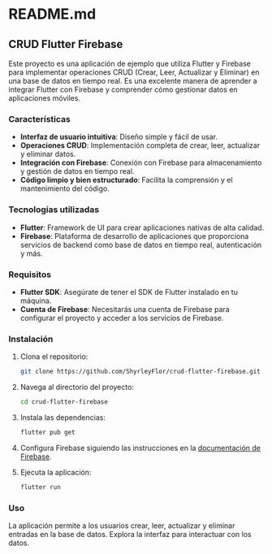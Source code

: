 # README.md

## CRUD Flutter Firebase

Este proyecto es una aplicación de ejemplo que utiliza Flutter y Firebase para implementar operaciones CRUD (Crear, Leer, Actualizar y Eliminar) en una base de datos en tiempo real. Es una excelente manera de aprender a integrar Flutter con Firebase y comprender cómo gestionar datos en aplicaciones móviles.

### Características

- **Interfaz de usuario intuitiva**: Diseño simple y fácil de usar.
- **Operaciones CRUD**: Implementación completa de crear, leer, actualizar y eliminar datos.
- **Integración con Firebase**: Conexión con Firebase para almacenamiento y gestión de datos en tiempo real.
- **Código limpio y bien estructurado**: Facilita la comprensión y el mantenimiento del código.

### Tecnologías utilizadas

- **Flutter**: Framework de UI para crear aplicaciones nativas de alta calidad.
- **Firebase**: Plataforma de desarrollo de aplicaciones que proporciona servicios de backend como base de datos en tiempo real, autenticación y más.

### Requisitos

- **Flutter SDK**: Asegúrate de tener el SDK de Flutter instalado en tu máquina.
- **Cuenta de Firebase**: Necesitarás una cuenta de Firebase para configurar el proyecto y acceder a los servicios de Firebase.

### Instalación

1. Clona el repositorio:

   ```bash
   git clone https://github.com/ShyrleyFlor/crud-flutter-firebase.git
   ```

2. Navega al directorio del proyecto:

   ```bash
   cd crud-flutter-firebase
   ```

3. Instala las dependencias:

   ```bash
   flutter pub get
   ```

4. Configura Firebase siguiendo las instrucciones en la [documentación de Firebase](https://firebase.google.com/docs/flutter/setup).

5. Ejecuta la aplicación:

   ```bash
   flutter run
   ```

### Uso

La aplicación permite a los usuarios crear, leer, actualizar y eliminar entradas en la base de datos. Explora la interfaz para interactuar con los datos.
